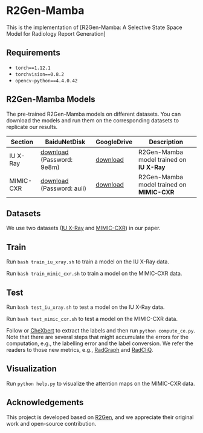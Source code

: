 # R2Gen-Mamba

This is the implementation of [R2Gen-Mamba: A Selective State Space Model for Radiology Report Generation]





## Requirements

- `torch==1.12.1`
- `torchvision==0.8.2`
- `opencv-python==4.4.0.42`


## R2Gen-Mamba Models

The pre-trained R2Gen-Mamba models on different datasets. You can download the models and run them on the corresponding datasets to replicate our results.

| Section   | BaiduNetDisk                                                 | GoogleDrive                                                  | Description                               |
| --------- | ------------------------------------------------------------ | ------------------------------------------------------------ |-------------------------------------------|
| IU X-Ray  | [download](https://pan.baidu.com/s/1I7LFRXKO59xs5jX2ZI6Vlg?pwd=9e8m) (Password: 9e8m) | [download](https://drive.google.com/file/d/1HWmgl64SDjc6ABpZOQPj3xZKN4T5s_Mo/view?usp=sharing) | R2Gen-Mamba model trained on **IU X-Ray** |
| MIMIC-CXR | [download](https://pan.baidu.com/s/1grCHBnMZa64R9WoRsJeiPw?pwd=auii) (Password: auii) | [download](https://drive.google.com/file/d/1qtgHTn99xIIbsP7DYzwa3kvOqoU8ewUJ/view?usp=sharing) | R2Gen-Mamba model trained on **MIMIC-CXR**      |



## Datasets
We use two datasets ([IU X-Ray][iu-xray_link] and [MIMIC-CXR][MIMIC-CXR_link]) in our paper.

[iu-xray_link]:http://openi.nlm.nih.gov/
[MIMIC-CXR_link]:https://physionet.org/content/mimic-cxr-jpg/2.1.0/

## Train

Run `bash train_iu_xray.sh` to train a model on the IU X-Ray data.

Run `bash train_mimic_cxr.sh` to train a model on the MIMIC-CXR data.

## Test

Run `bash test_iu_xray.sh` to test a model on the IU X-Ray data.

Run `bash test_mimic_cxr.sh` to test a model on the MIMIC-CXR data.

Follow or [CheXbert](https://github.com/stanfordmlgroup/CheXbert) to extract the labels and then run `python compute_ce.py`. Note that there are several steps that might accumulate the errors for the computation, e.g., the labelling error and the label conversion. We refer the readers to those new metrics, e.g., [RadGraph](https://github.com/jbdel/rrg_emnlp) and [RadCliQ](https://github.com/rajpurkarlab/CXR-Report-Metric).

## Visualization

Run `python help.py` to visualize the attention maps on the MIMIC-CXR data.

## Acknowledgements
This project is developed based on [R2Gen](https://github.com/zhjohnchan/R2Gen), and we appreciate their original work and open-source contribution.
